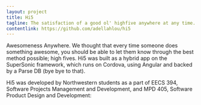 ```yaml
---
layout: project
title: Hi5
tagline: The satisfaction of a good ol' highfive anywhere at any time.
contentlink: https://github.com/adellahlou/hi5
---
```


Awesomeness Anywhere. We thought that every time someone does something awesome, you should be able to let them know through the best method possible; high fives. Hi5 was built as a hybrid app on the SuperSonic framework, which runs on Cordova, using Angular and backed by a Parse DB (bye bye to that).

Hi5 was developed by Northwestern students as a part of EECS 394, Software Projects Management and Development, and MPD 405, Software Product Design and Development:
